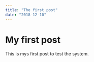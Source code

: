 ```yaml
---
title: "The first post"
date: "2018-12-10"
---
```


# My first post

This is mys first post to test the system.
